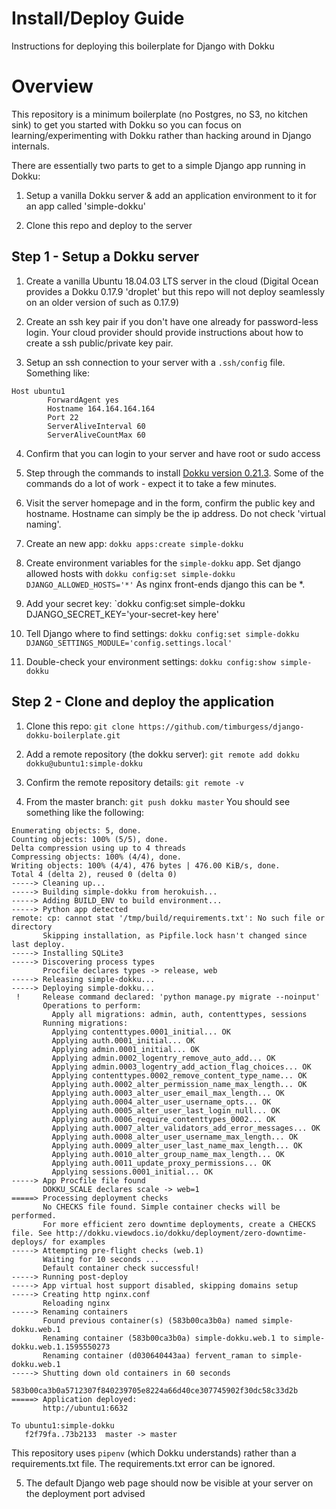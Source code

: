 # Install/Deploy Guide

Instructions for deploying this boilerplate for Django with Dokku

# Overview

This repository is a minimum boilerplate (no Postgres, no S3, no kitchen sink) to get you started with Dokku so you can focus
on learning/experimenting with Dokku rather than hacking around in Django internals.

There are essentially two parts to get to a simple Django app running in Dokku:

1. Setup a vanilla Dokku server & add an application environment to it for an app called 'simple-dokku'

2. Clone this repo and deploy to the server

## Step 1 - Setup a Dokku server

1. Create a vanilla Ubuntu 18.04.03 LTS server in the cloud (Digital Ocean provides a Dokku 0.17.9 'droplet' but this repo will not deploy seamlessly on an older version of such as 0.17.9)

2. Create an ssh key pair if you don't have one already for password-less login. Your cloud provider should provide instructions about how to create a ssh public/private key pair.

3. Setup an ssh connection to your server with a `.ssh/config` file. Something like:
```
Host ubuntu1
        ForwardAgent yes
        Hostname 164.164.164.164
        Port 22
        ServerAliveInterval 60
        ServerAliveCountMax 60
```

4. Confirm that you can login to your server and have root or sudo access

5. Step through the commands to install [Dokku version 0.21.3](http://dokku.viewdocs.io/dokku/#install-apt). Some of the commands do a lot of work - expect it to take a few minutes.

6. Visit the server homepage and in the form, confirm the public key and hostname. Hostname can simply be the ip address. Do not check 'virtual naming'.

7. Create an new app: `dokku apps:create simple-dokku`

8. Create environment variables for the `simple-dokku` app. Set django allowed hosts with `dokku config:set simple-dokku DJANGO_ALLOWED_HOSTS='*'` As nginx front-ends django this can be *.

9. Add your secret key: `dokku config:set simple-dokku DJANGO_SECRET_KEY='your-secret-key here'

10. Tell Django where to find settings: `dokku config:set simple-dokku DJANGO_SETTINGS_MODULE='config.settings.local'`

11. Double-check your environment settings: `dokku config:show simple-dokku`


## Step 2 - Clone and deploy the application

1. Clone this repo: `git clone https://github.com/timburgess/django-dokku-boilerplate.git`

2. Add a remote repository (the dokku server): `git remote add dokku dokku@ubuntu1:simple-dokku`

3. Confirm the remote repository details: `git remote -v`

4. From the master branch: `git push dokku master` You should see something like the following:

```
Enumerating objects: 5, done.
Counting objects: 100% (5/5), done.
Delta compression using up to 4 threads
Compressing objects: 100% (4/4), done.
Writing objects: 100% (4/4), 476 bytes | 476.00 KiB/s, done.
Total 4 (delta 2), reused 0 (delta 0)
-----> Cleaning up...
-----> Building simple-dokku from herokuish...
-----> Adding BUILD_ENV to build environment...
-----> Python app detected
remote: cp: cannot stat '/tmp/build/requirements.txt': No such file or directory
       Skipping installation, as Pipfile.lock hasn't changed since last deploy.
-----> Installing SQLite3
-----> Discovering process types
       Procfile declares types -> release, web
-----> Releasing simple-dokku...
-----> Deploying simple-dokku...
 !     Release command declared: 'python manage.py migrate --noinput'
       Operations to perform:
         Apply all migrations: admin, auth, contenttypes, sessions
       Running migrations:
         Applying contenttypes.0001_initial... OK
         Applying auth.0001_initial... OK
         Applying admin.0001_initial... OK
         Applying admin.0002_logentry_remove_auto_add... OK
         Applying admin.0003_logentry_add_action_flag_choices... OK
         Applying contenttypes.0002_remove_content_type_name... OK
         Applying auth.0002_alter_permission_name_max_length... OK
         Applying auth.0003_alter_user_email_max_length... OK
         Applying auth.0004_alter_user_username_opts... OK
         Applying auth.0005_alter_user_last_login_null... OK
         Applying auth.0006_require_contenttypes_0002... OK
         Applying auth.0007_alter_validators_add_error_messages... OK
         Applying auth.0008_alter_user_username_max_length... OK
         Applying auth.0009_alter_user_last_name_max_length... OK
         Applying auth.0010_alter_group_name_max_length... OK
         Applying auth.0011_update_proxy_permissions... OK
         Applying sessions.0001_initial... OK
-----> App Procfile file found
       DOKKU_SCALE declares scale -> web=1
=====> Processing deployment checks
       No CHECKS file found. Simple container checks will be performed.
       For more efficient zero downtime deployments, create a CHECKS file. See http://dokku.viewdocs.io/dokku/deployment/zero-downtime-deploys/ for examples
-----> Attempting pre-flight checks (web.1)
       Waiting for 10 seconds ...
       Default container check successful!
-----> Running post-deploy
-----> App virtual host support disabled, skipping domains setup
-----> Creating http nginx.conf
       Reloading nginx
-----> Renaming containers
       Found previous container(s) (583b00ca3b0a) named simple-dokku.web.1
       Renaming container (583b00ca3b0a) simple-dokku.web.1 to simple-dokku.web.1.1595550273
       Renaming container (d030640443aa) fervent_raman to simple-dokku.web.1
-----> Shutting down old containers in 60 seconds
       583b00ca3b0a5712307f840239705e8224a66d40ce307745902f30dc58c33d2b
=====> Application deployed:
       http://ubuntu1:6632

To ubuntu1:simple-dokku
   f2f79fa..73b2133  master -> master
```
This repository uses `pipenv` (which Dokku understands) rather than a requirements.txt file. The requirements.txt error can be ignored.


5. The default Django web page should now be visible at your server on the deployment port advised
